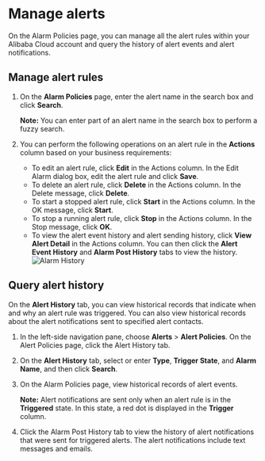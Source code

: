 # Manage alerts

On the Alarm Policies page, you can manage all the alert rules within your Alibaba Cloud account and query the history of alert events and alert notifications.

## Manage alert rules

1.  On the **Alarm Policies** page, enter the alert name in the search box and click **Search**.

    **Note:** You can enter part of an alert name in the search box to perform a fuzzy search.

2.  You can perform the following operations on an alert rule in the **Actions** column based on your business requirements:

    -   To edit an alert rule, click **Edit** in the Actions column. In the Edit Alarm dialog box, edit the alert rule and click **Save**.
    -   To delete an alert rule, click **Delete** in the Actions column. In the Delete message, click **Delete**.
    -   To start a stopped alert rule, click **Start** in the Actions column. In the OK message, click **Start**.
    -   To stop a running alert rule, click **Stop** in the Actions column. In the Stop message, click **OK**.
    -   To view the alert event history and alert sending history, click **View Alert Detail** in the Actions column. You can then click the **Alert Event History** and **Alarm Post History** tabs to view the history.
    ![Alarm History](https://static-aliyun-doc.oss-accelerate.aliyuncs.com/assets/img/en-US/7913978061/p43290.png)


## Query alert history

On the **Alert History** tab, you can view historical records that indicate when and why an alert rule was triggered. You can also view historical records about the alert notifications sent to specified alert contacts.

1.  In the left-side navigation pane, choose **Alerts** \> **Alert Policies**. On the Alert Policies page, click the Alert History tab.

2.  On the **Alert History** tab, select or enter **Type**, **Trigger State**, and **Alarm Name**, and then click **Search**.

3.  On the Alarm Policies page, view historical records of alert events.

    **Note:** Alert notifications are sent only when an alert rule is in the **Triggered** state. In this state, a red dot is displayed in the **Trigger** column.

4.  Click the Alarm Post History tab to view the history of alert notifications that were sent for triggered alerts. The alert notifications include text messages and emails.


